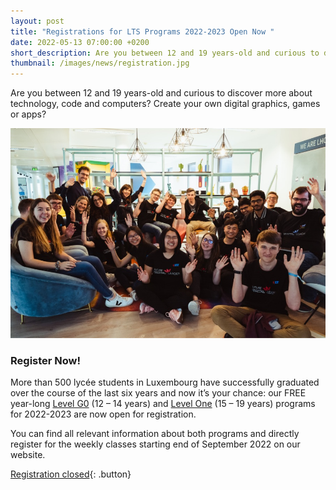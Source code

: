 ```yaml
---
layout: post
title: "Registrations for LTS Programs 2022-2023 Open Now "
date: 2022-05-13 07:00:00 +0200
short_description: Are you between 12 and 19 years-old and curious to discover more about technology, code and computers? Create your own digital graphics, games or apps?
thumbnail: /images/news/registration.jpg
---
```


Are you between 12 and 19 years-old and curious to discover more about technology, code and computers? 
Create your own digital graphics, games or apps?

![LTS Students and Coaches Celebrating](/images/news/registration.jpg)

### Register Now!

More than 500 lycée students in Luxembourg have successfully graduated over the course of the last six years and now it’s your chance: our FREE year-long [Level G0](/program#lvlg0) (12 – 14 years) and [Level One](/program#lvl1) (15 – 19 years) programs for 2022-2023 are now open for registration.

You can find all relevant information about both programs and directly register for the weekly classes starting end of September 2022 on our website.

[Registration closed](/registration){: .button}